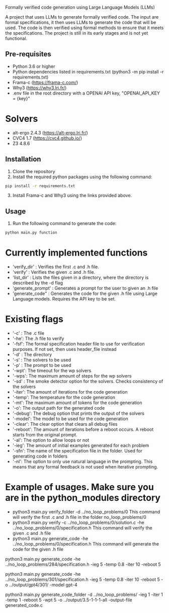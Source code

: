 Formally verified code generation using Large Language Models (LLMs)

A project that uses LLMs to generate formally verified code. The input are formal specifications, it then uses LLMs to generate the code that will be used. The code is then verified using formal methods to ensure that it meets the specifications. The project is still in its early stages and is not yet functional. 

## Pre-requisites
- Python 3.6 or higher
- Python dependencies listed in requirements.txt (python3 -m pip install -r requirements.txt)
- Frama-c (https://frama-c.com/)
- Why3 (https://why3.lri.fr/)
- .env file in the root directory with a OPENAI API key, "OPENAI_API_KEY = {key}" 

# Solvers 
- alt-ergo 2.4.3 (https://alt-ergo.lri.fr/)
- CVC4 1.7 (https://cvc4.github.io/)
- Z3 4.8.6  


## Installation
1. Clone the repository
2. Install the required python packages using the following command:
```bash
pip install -r requirements.txt
```
3. Install Frama-c and Why3 using the links provided above.

## Usage
1. Run the following command to generate the code:
```bash
python main.py function
```

# Currently implemented functions
- 'verify_dir'      : Verifies the first .c and .h file. 
- 'verify'          : Verifies the given .c and .h file. 
- 'list_dir'        : Lists the files given in a directory, where the directory is described by the -d flag
- 'generate_prompt' : Generates a prompt for the user to given an .h file
- 'generate_code"   : Generates the code for the given .h file using Large Language models. Requires the API key to be set.

# Existing flags
- '-c' : The .c file
- '-he': The .h file to verify
- '-fsf': The formal specification header file to use for verification purposes. If not set, then uses header_file instead
- '-d' : The directory
- '-s' : The solvers to be used
- '-p' : The prompt to be used
- '-wpt': The timeout for the wp solvers
- '-wps': The maximum amount of steps for the wp solvers
- '-sd' : The smoke detector option for the solvers. Checks consistency of the solvers
- '-iter': The amount of iterations for the code generation
- '-temp': The temperature for the code generation
- '-mt': The maximum amount of tokens for the code generation
- '-o': The output path for the generated code
- '-debug': The debug option that prints the output of the solvers
- '-model': The model to be used for the code generation
- '-clear': The clear option that clears all debug files
- '-reboot': The amount of iterations before a reboot occurs. A reboot starts from the original prompt.
- '-al': The option to allow loops or not
- '-ieg': The amount of initial examples generated for each problem
- '-sfn': The name of the specification file in the folder. Used for generating code in folders
- '-nl': The option to only use natural language in the prompting. This means that any formal feedback is not used when iterative prompting.

# Example of usages. Make sure you are in the python_modules directory
- python3 main.py verify_folder -d ../no_loop_problems/0
    This command will verify the first .c and .h file in the folder no_loop_problems/0
- python3 main.py verify -c ../no_loop_problems/0/solution.c -he ../no_loop_problems/0/specification.h
    This command will verify the given .c and .h file
- python3 main.py generate_code -he ../no_loop_problems/0/specification.h
    This command will generate the code for the given .h file

python3 main.py generate_code -he ../no_loop_problems/284/specification.h -ieg 5 -temp 0.8  -iter 10 -reboot 5

python3 main.py generate_code -he ../no_loop_problems/301/specification.h -ieg 5 -temp 0.8 -iter 10 -reboot 5 -o ../output/gpt4/301/ -model gpt-4

python3 main.py generate_code_folder -d ../no_loop_problems/ -ieg 1 -iter 1 -temp 1  -reboot 5 -wpt 5 -o ../output/3.5-1-1-1-all -output-file generated_code.c
